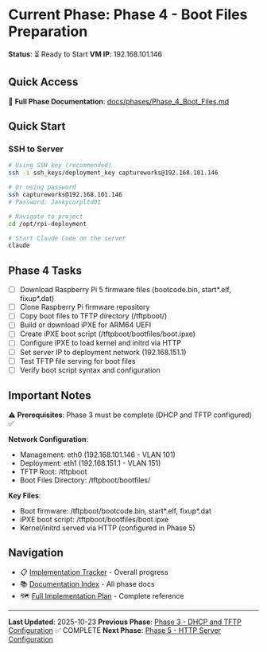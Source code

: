 # Current Phase: Phase 4 - Boot Files Preparation

**Status**: ⏳ Ready to Start
**VM IP**: 192.168.101.146

## Quick Access

📖 **Full Phase Documentation**: [docs/phases/Phase_4_Boot_Files.md](docs/phases/Phase_4_Boot_Files.md)

## Quick Start

### SSH to Server
```bash
# Using SSH key (recommended)
ssh -i ssh_keys/deployment_key captureworks@192.168.101.146

# Or using password
ssh captureworks@192.168.101.146
# Password: Jankycorpltd01

# Navigate to project
cd /opt/rpi-deployment

# Start Claude Code on the server
claude
```

## Phase 4 Tasks

- [ ] Download Raspberry Pi 5 firmware files (bootcode.bin, start*.elf, fixup*.dat)
- [ ] Clone Raspberry Pi firmware repository
- [ ] Copy boot files to TFTP directory (/tftpboot/)
- [ ] Build or download iPXE for ARM64 UEFI
- [ ] Create iPXE boot script (/tftpboot/bootfiles/boot.ipxe)
- [ ] Configure iPXE to load kernel and initrd via HTTP
- [ ] Set server IP to deployment network (192.168.151.1)
- [ ] Test TFTP file serving for boot files
- [ ] Verify boot script syntax and configuration

## Important Notes

⚠️ **Prerequisites**: Phase 3 must be complete (DHCP and TFTP configured) ✅

**Network Configuration**:
- Management: eth0 (192.168.101.146 - VLAN 101)
- Deployment: eth1 (192.168.151.1 - VLAN 151)
- TFTP Root: /tftpboot
- Boot Files Directory: /tftpboot/bootfiles/

**Key Files**:
- Boot firmware: /tftpboot/bootcode.bin, start*.elf, fixup*.dat
- iPXE boot script: /tftpboot/bootfiles/boot.ipxe
- Kernel/initrd served via HTTP (configured in Phase 5)

## Navigation

- 📋 [Implementation Tracker](IMPLEMENTATION_TRACKER.md) - Overall progress
- 📚 [Documentation Index](docs/README.md) - All phase docs
- 🗺️ [Full Implementation Plan](docs/RPI_NETWORK_DEPLOYMENT_IMPLEMENTATION_PLAN.md) - Complete reference

---

**Last Updated**: 2025-10-23
**Previous Phase**: [Phase 3 - DHCP and TFTP Configuration](docs/phases/Phase_3_DHCP_TFTP.md) ✅ COMPLETE
**Next Phase**: [Phase 5 - HTTP Server Configuration](docs/phases/Phase_5_HTTP_Server.md)
